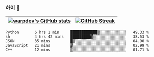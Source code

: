 
### 하이 👋
[![warpdev's GitHub stats](https://github-readme-stats.vercel.app/api?username=warpdev&show_icons=true&theme=vue-dark)](#) |[![GitHub Streak](https://github-readme-streak-stats.herokuapp.com/?user=warpdev&theme=dark)](#)
--- | --- |
<!--START_SECTION:waka-->
```text
Python       6 hrs 1 min     ████████████▒░░░░░░░░░░░░   49.33 % 
sh           4 hrs 42 mins   █████████▓░░░░░░░░░░░░░░░   38.53 % 
JSON         35 mins         █▒░░░░░░░░░░░░░░░░░░░░░░░   04.90 % 
JavaScript   21 mins         ▓░░░░░░░░░░░░░░░░░░░░░░░░   02.99 % 
C++          12 mins         ▒░░░░░░░░░░░░░░░░░░░░░░░░   01.71 % 
```
<!--END_SECTION:waka-->

<!--
**warpdev/warpdev** is a ✨ _special_ ✨ repository because its `README.md` (this file) appears on your GitHub profile.

Here are some ideas to get you started:

- 🔭 I’m currently working on ...
- 🌱 I’m currently learning ...
- 👯 I’m looking to collaborate on ...
- 🤔 I’m looking for help with ...
- 💬 Ask me about ...
- 📫 How to reach me: ...
- 😄 Pronouns: ...
- ⚡ Fun fact: ...
-->
